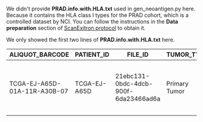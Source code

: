 We didn't provide __PRAD.info.with.HLA.txt__ used in gen_neoantigen.py here. Because it contains the HLA class I types for the PRAD cohort, which is a controlled dataset by NCI. You can follow the instructions in the __Data preparation__ section of [ScanExitron protocol](https://github.com/ylab-hi/ScanExitron/wiki/Exitron-and-exitron-derived-neoantigen-identification-with-ScanExitron-and-ScanNeo) to obtain it.

We only showed the first two lines of __PRAD.info.with.HLA.txt__ here.

| ALIQUOT_BARCODE | PATIENT_ID | FILE_ID | TUMOR_TYPE | HLA_TYPE|
|-----------------|------------|---------|------------|---------|
|TCGA-EJ-A65D-01A-11R-A30B-07 |TCGA-EJ-A65D|21ebc131-0bdc-4dcb-900f-6da23466ad6a|Primary Tumor|HLA-A\*29:02,HLA-A\*02:01,HLA-B\*07:02,HLA-B\*44:03,HLA-C\*07:02,HLA-C\*16:01|
